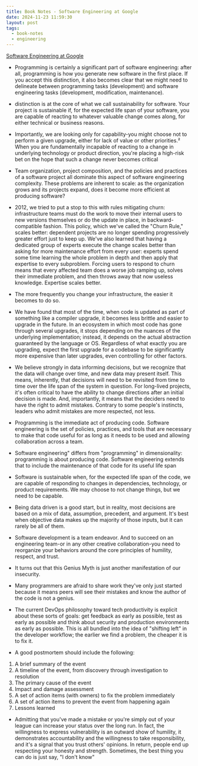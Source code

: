 ```yaml
---
title: Book Notes - Software Engineering at Google
date: 2024-11-23 11:59:30
layout: post
tags:
  - book-notes
  - engineering
---
```


[Software Engineering at Google](https://learning.oreilly.com/library/view/software-engineering-at/9781492082781/)

- Programming is certainly a significant part of software engineering: after all, programming is how you generate new software in the first place. If you accept this distinction, it also becomes clear that we might need to delineate between programming tasks (development) and software engineering tasks (development, modification, maintenance).

- distinction is at the core of what we call sustainability for software. Your project is sustainable if, for the expected life span of your software, you are capable of reacting to whatever valuable change comes along, for either technical or business reasons.
- Importantly, we are looking only for capability-you might choose not to perform a given upgrade, either for lack of value or other priorities.² When you are fundamentally incapable of reacting to a change in underlying technology or product direction, you're placing a high-risk bet on the hope that such a change never becomes critical

- Team organization, project composition, and the policies and practices of a software project all dominate this aspect of software engineering complexity. These problems are inherent to scale: as the organization grows and its projects expand, does it become more efficient at producing software?

- 2012, we tried to put a stop to this with rules mitigating churn: infrastructure teams must do the work to move their internal users to new versions themselves or do the update in place, in backward-compatible fashion. This policy, which we've called the "Churn Rule," scales better: dependent projects are no longer spending progressively greater effort just to keep up. We've also learned that having a dedicated group of experts execute the change scales better than asking for more maintenance effort from every user: experts spend some time learning the whole problem in depth and then apply that expertise to every subproblem. Forcing users to respond to churn means that every affected team does a worse job ramping up, solves their immediate problem, and then throws away that now useless knowledge. Expertise scales better.

- The more frequently you change your infrastructure, the easier it becomes to do so.

- We have found that most of the time, when code is updated as part of something like a compiler upgrade, it becomes less brittle and easier to upgrade in the future. In an ecosystem in which most code has gone through several upgrades, it stops depending on the nuances of the underlying implementation; instead, it depends on the actual abstraction guaranteed by the language or OS. Regardless of what exactly you are upgrading, expect the first upgrade for a codebase to be significantly more expensive than later upgrades, even controlling for other factors.

- We believe strongly in data informing decisions, but we recognize that the data will change over time, and new data may present itself. This means, inherently, that decisions will need to be revisited from time to time over the life span of the system in question. For long-lived projects, it's often critical to have the ability to change directions after an initial decision is made. And, importantly, it means that the deciders need to have the right to admit mistakes. Contrary to some people's instincts, leaders who admit mistakes are more respected, not less.

- Programming is the immediate act of producing code. Software engineering is the set of policies, practices, and tools that are necessary to make that code useful for as long as it needs to be used and allowing collaboration across a team.

- Software engineering" differs from "programming" in dimensionality: programming is about producing code. Software engineering extends that to include the maintenance of that code for its useful life span

- Software is sustainable when, for the expected life span of the code, we are capable of responding to changes in dependencies, technology, or product requirements. We may choose to not change things, but we need to be capable.

- Being data driven is a good start, but in reality, most decisions are based on a mix of data, assumption, precedent, and argument. It's best when objective data makes up the majority of those inputs, but it can rarely be all of them.

- Software development is a team endeavor. And to succeed on an engineering team-or in any other creative collaboration-you need to reorganize your behaviors around the core principles of humility, respect, and trust.

- It turns out that this Genius Myth is just another manifestation of our insecurity.

- Many programmers are afraid to share work they've only just started because it means peers will see their mistakes and know the author of the code is not a genius.

- The current DevOps philosophy toward tech productivity is explicit about these sorts of goals: get feedback as early as possible, test as early as possible and think about security and production environments as early as possible. This is all bundled into the idea of "shifting left" in the developer workflow; the earlier we find a problem, the cheaper it is to fix it.

- A good postmortem should include the following:

1. A brief summary of the event
2. A timeline of the event, from discovery through investigation to resolution
3. The primary cause of the event
4. Impact and damage assessment
5. A set of action items (with owners) to fix the problem immediately
6. A set of action items to prevent the event from happening again
7. Lessons learned

- Admitting that you've made a mistake or you're simply out of your league can increase your status over the long run. In fact, the willingness to express vulnerability is an outward show of humility, it demonstrates accountability and the willingness to take responsibility, and it's a signal that you trust others' opinions. In return, people end up respecting your honesty and strength. Sometimes, the best thing you can do is just say, "I don't know"
